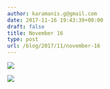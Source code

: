 ```yaml
---
author: karamanis.g@gmail.com
date: 2017-11-16 19:43:39+00:00
draft: false
title: November 16
type: post
url: /blog/2017/11/november-16
---
```




  
   ![](/images/2017-11-16-201711november-16/IMG_2773.jpg)

  

  
   ![](/images/2017-11-16-201711november-16/IMG_2775.jpg)

  


